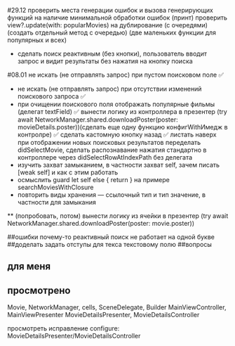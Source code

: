 #29.12
проверить места генерации ошибок и вызова генерирующих функций на наличие минимальной обработки ошибок (принт)
проверить view?.update(with: popularMovies) на дублирование (с очередями) (создать отдельный метод с очередью) (две маленьких функции для популярных и всех)
* сделать поиск реактивным (без кнопки), пользователь вводит запрос и видит результаты без нажатия на кнопку поиска

#08.01
не искать (не отправлять запрос) при пустом поисковом поле ✅
* не искать (не отправлять запрос) при отсутствии изменений поискового запроса ✅
* при очищении поискового поля отображать популярные фильмы (делегат textField) ✅
вынести логику из контроллера в презентер (try await NetworkManager.shared.downloadPoster(poster: movieDetails.poster))(сделать еще одну функцию конфигWithИмедж в контролре) ✅
сделать кастомную кнопку назад ✅
листать наверх при отображении новых поисковых результатов
переделать didSelectMovie, сделать распознавание нажатия стандартно в контроллере через didSelectRowAtIndexPath без делегата
* изучить захват замыканием, в частности захват self, зачем писать [weak self] и как с этим работать
* осмыслить guard let self else { return } на примере searchMoviesWithClosure
* повторить виды хранения — ссылочный тип и тип значение, в частности для замыкания

** (попробовать, потом)
вынести логику из ячейки в презентер (try await NetworkManager.shared.downloadPoster(poster: movie.poster))

##ошибки
почему-то реактивный поиск не работает на одной букве
##доделать
задать отступы для текса текстовому полю
##вопросы

## для меня
## просмотрено
Movie, NetworkManager, cells, SceneDelegate,  Builder
MainViewController, MainViewPresenter
MovieDetailsPresenter, MovieDetailsController

просмотреть исправление configure: MovieDetailsPresenter/MovieDetailsController
